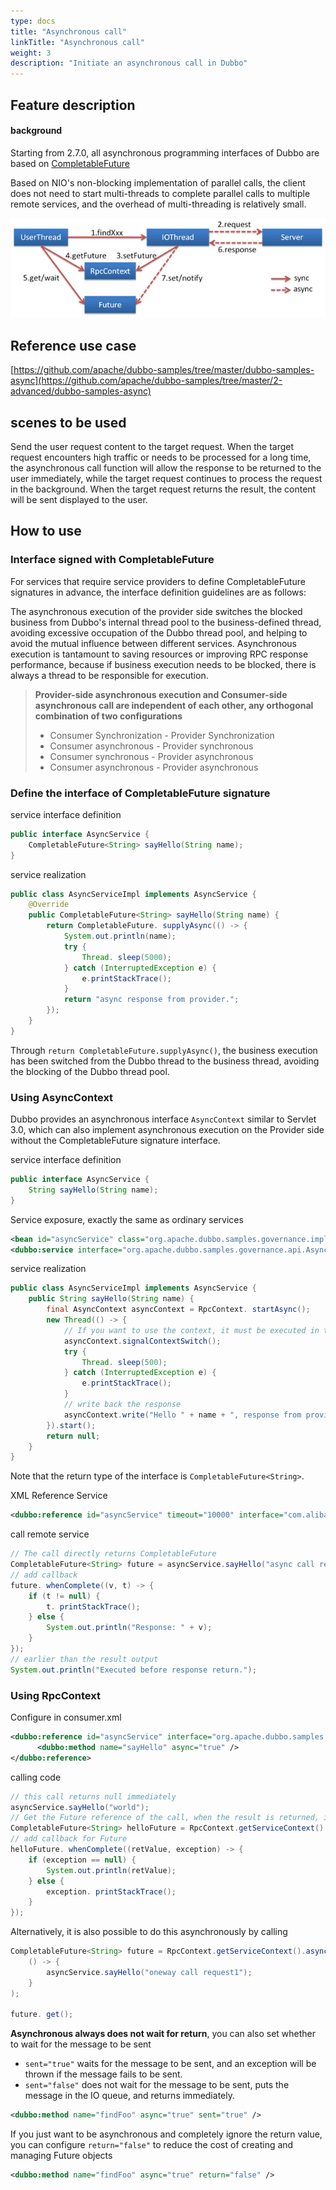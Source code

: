 ```yaml
---
type: docs
title: "Asynchronous call"
linkTitle: "Asynchronous call"
weight: 3
description: "Initiate an asynchronous call in Dubbo"
---
```


## Feature description
#### background

Starting from 2.7.0, all asynchronous programming interfaces of Dubbo are based on [CompletableFuture](https://docs.oracle.com/javase/8/docs/api/java/util/concurrent/CompletableFuture.html)

Based on NIO's non-blocking implementation of parallel calls, the client does not need to start multi-threads to complete parallel calls to multiple remote services, and the overhead of multi-threading is relatively small.

![/user-guide/images/future.jpg](/imgs/user/future.jpg)

## Reference use case

[https://github.com/apache/dubbo-samples/tree/master/dubbo-samples-async](https://github.com/apache/dubbo-samples/tree/master/2-advanced/dubbo-samples-async)
## scenes to be used

Send the user request content to the target request. When the target request encounters high traffic or needs to be processed for a long time, the asynchronous call function will allow the response to be returned to the user immediately, while the target request continues to process the request in the background. When the target request returns the result, the content will be sent displayed to the user.

## How to use
### Interface signed with CompletableFuture

For services that require service providers to define CompletableFuture signatures in advance, the interface definition guidelines are as follows:

The asynchronous execution of the provider side switches the blocked business from Dubbo's internal thread pool to the business-defined thread, avoiding excessive occupation of the Dubbo thread pool, and helping to avoid the mutual influence between different services. Asynchronous execution is tantamount to saving resources or improving RPC response performance, because if business execution needs to be blocked, there is always a thread to be responsible for execution.

> **Provider-side asynchronous execution and Consumer-side asynchronous call are independent of each other, any orthogonal combination of two configurations**
> - Consumer Synchronization - Provider Synchronization
> - Consumer asynchronous - Provider synchronous
> - Consumer synchronous - Provider asynchronous
> - Consumer asynchronous - Provider asynchronous

### Define the interface of CompletableFuture signature

service interface definition
```java
public interface AsyncService {
    CompletableFuture<String> sayHello(String name);
}
```

service realization
```java
public class AsyncServiceImpl implements AsyncService {
    @Override
    public CompletableFuture<String> sayHello(String name) {
        return CompletableFuture. supplyAsync(() -> {
            System.out.println(name);
            try {
                Thread. sleep(5000);
            } catch (InterruptedException e) {
                e.printStackTrace();
            }
            return "async response from provider.";
        });
    }
}
```

Through `return CompletableFuture.supplyAsync()`, the business execution has been switched from the Dubbo thread to the business thread, avoiding the blocking of the Dubbo thread pool.



### Using AsyncContext

Dubbo provides an asynchronous interface `AsyncContext` similar to Servlet 3.0, which can also implement asynchronous execution on the Provider side without the CompletableFuture signature interface.

service interface definition
```java
public interface AsyncService {
    String sayHello(String name);
}
```

Service exposure, exactly the same as ordinary services
```xml
<bean id="asyncService" class="org.apache.dubbo.samples.governance.impl.AsyncServiceImpl"/>
<dubbo:service interface="org.apache.dubbo.samples.governance.api.AsyncService" ref="asyncService"/>
```

service realization
```java
public class AsyncServiceImpl implements AsyncService {
    public String sayHello(String name) {
        final AsyncContext asyncContext = RpcContext. startAsync();
        new Thread(() -> {
            // If you want to use the context, it must be executed in the first sentence
            asyncContext.signalContextSwitch();
            try {
                Thread. sleep(500);
            } catch (InterruptedException e) {
                e.printStackTrace();
            }
            // write back the response
            asyncContext.write("Hello " + name + ", response from provider.");
        }).start();
        return null;
    }
}
```

Note that the return type of the interface is `CompletableFuture<String>`.

XML Reference Service
```xml
<dubbo:reference id="asyncService" timeout="10000" interface="com.alibaba.dubbo.samples.async.api.AsyncService"/>
```

call remote service
```java
// The call directly returns CompletableFuture
CompletableFuture<String> future = asyncService.sayHello("async call request");
// add callback
future. whenComplete((v, t) -> {
    if (t != null) {
        t. printStackTrace();
    } else {
        System.out.println("Response: " + v);
    }
});
// earlier than the result output
System.out.println("Executed before response return.");
```

### Using RpcContext
Configure in consumer.xml
```xml
<dubbo:reference id="asyncService" interface="org.apache.dubbo.samples.governance.api.AsyncService">
      <dubbo:method name="sayHello" async="true" />
</dubbo:reference>
```

calling code
```java
// this call returns null immediately
asyncService.sayHello("world");
// Get the Future reference of the call, when the result is returned, it will be notified and set to this Future
CompletableFuture<String> helloFuture = RpcContext.getServiceContext().getCompletableFuture();
// add callback for Future
helloFuture. whenComplete((retValue, exception) -> {
    if (exception == null) {
        System.out.println(retValue);
    } else {
        exception. printStackTrace();
    }
});
```

Alternatively, it is also possible to do this asynchronously by calling
```java
CompletableFuture<String> future = RpcContext.getServiceContext().asyncCall(
    () -> {
        asyncService.sayHello("oneway call request1");
    }
);

future. get();
```


**Asynchronous always does not wait for return**, you can also set whether to wait for the message to be sent
- `sent="true"` waits for the message to be sent, and an exception will be thrown if the message fails to be sent.
- `sent="false"` does not wait for the message to be sent, puts the message in the IO queue, and returns immediately.

```xml
<dubbo:method name="findFoo" async="true" sent="true" />
```

If you just want to be asynchronous and completely ignore the return value, you can configure `return="false"` to reduce the cost of creating and managing Future objects
```xml
<dubbo:method name="findFoo" async="true" return="false" />
```